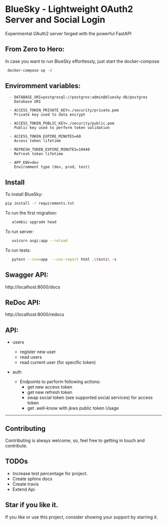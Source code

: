 BlueSky - Lightweight OAuth2 Server and Social Login
=====================================================

Experimental OAuth2 server forged with the powerful FastAPI

From Zero to Hero:
------------------
In case you want to run BlueSky effortlessly, just start the docker-compose
```bash
 docker-compose up -d
```

Enviromment variables:
-----------------------
      - DATABASE_URI=postgresql://postgres:admin@bluesky-db/postgres
        Database URI

      - ACCESS_TOKEN_PRIVATE_KEY=./security/private.pem
        Private key used to data encrypt

      - ACCESS_TOKEN_PUBLIC_KEY=./security/public.pem
        Public key used to perform token validation

      - ACCESS_TOKEN_EXPIRE_MINUTES=60
        Access token lifetime
 
      - REFRESH_TOKEN_EXPIRE_MINUTES=10440
        Refresh token lifetime

      - APP_ENV=dev
        Enviromment type (dev, prod, test)

Install
---------
To install BlueSky:
```bash
pip install -r requirements.txt 
```

To run the first migration:
```bash
   alembic upgrade head
```  

To run server:
```bash
   uvicorn asgi:app --reload
```

To run tests:
```bash
   pytest --cov=app  --cov-report html .\tests\ -s 
```   

Swagger API:
--------------
http://localhost:8000/docs


ReDoc API:
--------------
http://localhost:8000/redocs

API:
--------------
  - users
    - register new user
    - read users
    - read current user (for specific token)

  - auth
    - Endpoints to perform following actions:
      - get new access token
      - get new refresh token
      - swap social token (see supported social services) for access token
      - get .well-know with jkws public token 
Usage
-------


Contributing
-------------
Contributing is always welcome, so, feel free to getting in touch and contribute.

TODOs
-------------
-   Increase test percentage for project.
-   Create sphinx docs
-   Create travis
-   Extend Api
  
Star if you like it.
---------------------
If you like or use this project, consider showing your support by starring it.

